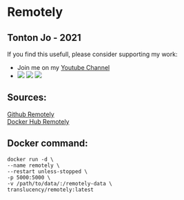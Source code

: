 # Remotely

## Tonton Jo - 2021

If you find this usefull, please consider supporting my work:  
- Join me on my [Youtube Channel](http://youtube.com/channel/UCnED3K6K5FDUp-x_8rwpsZw?sub_confirmation=1)  
- <a href="https://www.buymeacoffee.com/tontonjo"><img src="https://www.buymeacoffee.com/assets/img/custom_images/orange_img.png"></a> <a href="https://www.infomaniak.com/goto/fr/home?utm_term=6151f412daf35"><img src="https://i.ibb.co/KjWSd95/banner-bleu.png"></a> </a> <a href="https://www.xvinlink.com/?a_fid=TontonJo"><img src="https://upload.wikimedia.org/wikipedia/en/thumb/7/79/ExpressVPN-logo.svg/261px-ExpressVPN-logo.svg.png"></a>  

## Sources: 
[Github Remotely](https://github.com/lucent-sea/Remotely)  
[Docker Hub Remotely](https://hub.docker.com/r/translucency/remotely)  

## Docker command:  
```shell
docker run -d \
--name remotely \
--restart unless-stopped \
-p 5000:5000 \
-v /path/to/data/:/remotely-data \
translucency/remotely:latest
```
